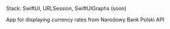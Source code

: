 Stack: SwiftUI, URLSession, SwiftUIGraphs (soon)

App for displaying currency rates from Narodowy Bank Polski API
